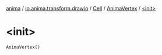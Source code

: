 [anima](../../../index.md) / [io.anima.transform.drawio](../../index.md) / [Cell](../index.md) / [AnimaVertex](index.md) / [&lt;init&gt;](./-init-.md)

# &lt;init&gt;

`AnimaVertex()`